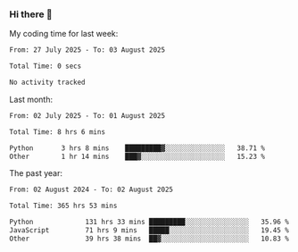 ### Hi there 👋

My coding time for last week:

<!--START_SECTION:week-->

```txt
From: 27 July 2025 - To: 03 August 2025

Total Time: 0 secs

No activity tracked
```

<!--END_SECTION:week-->

Last month:

<!--START_SECTION:month-->

```txt
From: 02 July 2025 - To: 01 August 2025

Total Time: 8 hrs 6 mins

Python       3 hrs 8 mins    █████████▓░░░░░░░░░░░░░░░   38.71 %
Other        1 hr 14 mins    ███▓░░░░░░░░░░░░░░░░░░░░░   15.23 %
```

<!--END_SECTION:month-->

The past year:

<!--START_SECTION:year-->

```txt
From: 02 August 2024 - To: 02 August 2025

Total Time: 365 hrs 53 mins

Python             131 hrs 33 mins █████████░░░░░░░░░░░░░░░░   35.96 %
JavaScript         71 hrs 9 mins   █████░░░░░░░░░░░░░░░░░░░░   19.45 %
Other              39 hrs 38 mins  ██▓░░░░░░░░░░░░░░░░░░░░░░   10.83 %
```

<!--END_SECTION:year-->
